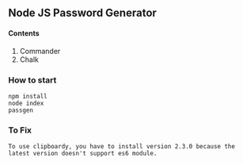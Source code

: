## Node JS Password Generator

#### Contents

1. Commander
2. Chalk

### How to start

```
npm install
node index
passgen

```

### To Fix

```
To use clipboardy, you have to install version 2.3.0 because the latest version doesn't support es6 module.

```